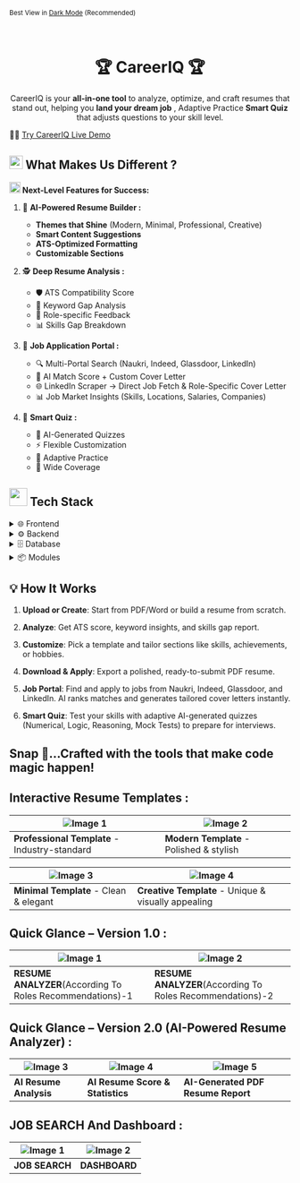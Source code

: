 
<p><small>Best View in <a href="https://github.com/settings/appearance">Dark Mode</a> (Recommended)</small></p><br/>

<div align="center">

#   **🏆 CareerIQ 🏆**  
<!--<img src="https://github.com/user-attachments/assets/8a37c282-efa0-45af-8f37-8e564a62ecd2" width="35">-->
  CareerIQ is your **all-in-one tool** to analyze, optimize, and craft resumes that stand out, helping you **land your dream job** , Adaptive Practice **Smart Quiz** that adjusts questions to your skill level.
</div>

👨‍💻 [Try CareerIQ Live Demo](https://your-demo-link.com)
  
## <img src="https://github.com/user-attachments/assets/a6e4d77f-56d6-4aa8-8278-0f5a18ef5eb9" width="24px"> **What Makes Us Different ?**  

**<img src="https://github.com/user-attachments/assets/76906dbc-343d-4267-ace5-048d428fff42" width="20px"> Next-Level Features for Success:**  
1. 🎨 **AI-Powered Resume Builder :**  
   - **Themes that Shine** (Modern, Minimal, Professional, Creative)  
   - **Smart Content Suggestions**  
   - **ATS-Optimized Formatting**  
   - **Customizable Sections**


2. 🕵️ **Deep Resume Analysis :**  
   - 🛡️ ATS Compatibility Score  
   - 🔑 Keyword Gap Analysis  
   - 🧩 Role-specific Feedback  
   - 📊 Skills Gap Breakdown  

3. 💼 **Job Application Portal :**  
   - 🔍 Multi-Portal Search (Naukri, Indeed, Glassdoor, LinkedIn)  
   - 🤖 AI Match Score + Custom Cover Letter  
   - 🌐 LinkedIn Scraper → Direct Job Fetch & Role-Specific Cover Letter  
   - 📊 Job Market Insights (Skills, Locations, Salaries, Companies)  

4. 🧮 **Smart Quiz :**
   - 🤖 AI-Generated Quizzes
   - ⚡ Flexible Customization
   - 🔄 Adaptive Practice
   - 🎯 Wide Coverage
  


## <img src="https://github.com/user-attachments/assets/0cefad05-58a9-4aa0-a070-f75a0c9b0353" height="32px">  Tech Stack 
<details>
  <summary>🌐 Frontend</summary>

| **🌟 Technology**    | **💼 Role**                                                             |  
|-----------------------|-------------------------------------------------------------------------|  
| [**Streamlit**](https://streamlit.io/)   | Builds interactive and user-friendly web apps for resume analysis.     |  
| [**HTML**](https://developer.mozilla.org/en-US/docs/Learn/HTML)  | Provides the basic structure for web pages.                             |  
| [**CSS**](https://developer.mozilla.org/en-US/docs/Web/CSS)      | Adds styling and layouts to the frontend.                               |  
| [**JavaScript**](https://developer.mozilla.org/en-US/docs/Learn/JavaScript) | Enables interactivity and dynamic behavior for the web pages.          |  

</details>

<details>
  <summary>⚙️ Backend</summary>

| **🌟 Technology**    | **💼 Role**                                                             |  
|-----------------------|-------------------------------------------------------------------------|  
| [**Streamlit**](https://streamlit.io/)   | Handles backend logic and integrates machine learning models.           |  
| [**Python**](https://www.python.org/)    | Provides core programming language for implementing functionalities.    |  

</details>

<details>
  <summary>🗄️ Database</summary>

| **🌟 Technology**    | **💼 Role**                                                             |  
|-----------------------|-------------------------------------------------------------------------|  
| [**SQLite3**](https://www.sqlite.org/index.html) | Stores and retrieves resume data for efficient processing.             |  

</details>

<details>
  <summary>📦 Modules</summary>

| **🌟 Technology**    | **💼 Role**                                                             |  
|-----------------------|-------------------------------------------------------------------------|  
| [**spaCy**](https://spacy.io/)          | Enhances NLP for keyword analysis and ATS compatibility checks.        |  
| [**Python-docx**](https://python-docx.readthedocs.io/en/latest/)    | Enables Word document editing for resume customization.                |  
| [**PyPDF2**](https://pypdf2.readthedocs.io/en/latest/)         | Processes PDF files for extracting and analyzing resumes.              |  
| [**scikit-learn**](https://scikit-learn.org/)   | Drives machine learning models for resume optimization.                |  
| [**Plotly**](https://plotly.com/)         | Creates interactive charts for skills gap and keyword analysis.        |  
| [**NLTK**](https://www.nltk.org/)         | Provides tools for tokenization, stemming, and text preprocessing in NLP. |  
| [**openpyxl**](https://openpyxl.readthedocs.io/en/stable/)      | Facilitates reading, writing, and modifying Excel files for data visualization and export. |  

</details>


## 💡 **How It Works**  

1. **Upload or Create**: Start from PDF/Word or build a resume from scratch.

2. **Analyze**: Get ATS score, keyword insights, and skills gap report.

3. **Customize**: Pick a template and tailor sections like skills, achievements, or hobbies.

4. **Download & Apply**: Export a polished, ready-to-submit PDF resume.

5. **Job Portal**: Find and apply to jobs from Naukri, Indeed, Glassdoor, and LinkedIn. AI ranks matches and generates tailored cover letters instantly.

6. **Smart Quiz**: Test your skills with adaptive AI-generated quizzes (Numerical, Logic, Reasoning, Mock Tests) to prepare for interviews.


## **Snap 🤏…Crafted with the tools that make code magic happen!**

## **Interactive Resume Templates**  :

| ![Image 1](https://github.com/user-attachments/assets/0eaaa84a-809e-4847-a8cb-9f96d9e0cb9b) | ![Image 2](https://github.com/user-attachments/assets/5f603ef7-9c44-4aa8-a7a0-68ce0e82e366) |
|-----------------------------------------------------------------------------------------------|------------------------------------------------------------------------------------------------|
| **Professional Template** - Industry-standard                                                    |**Modern Template** - Polished & stylish                                         |

| ![Image 3](https://github.com/user-attachments/assets/1a6ee12d-9189-40c2-b9ee-f9b021e8a0bf) | ![Image 4](https://github.com/user-attachments/assets/ceb60a81-3694-4db1-bc54-a7814195730e) |
|------------------------------------------------------------------------------------------------|------------------------------------------------------------------------------------------------|
| 	**Minimal Template** - Clean & elegant                                                        |**Creative Template** - Unique & visually appealing                                             |


##  **Quick Glance – Version 1.0** :

| ![Image 1](https://github.com/user-attachments/assets/2af91687-2f5d-4d51-8aba-8f181f8f5d4b) | ![Image 2](https://github.com/user-attachments/assets/3f9ade42-9c9f-4220-965b-eef8c99dc360) |
|-----------------------------------------------------------------------------------------------|------------------------------------------------------------------------------------------------|
| **RESUME ANALYZER**(According To Roles Recommendations)-1                                     |**RESUME ANALYZER**(According To Roles Recommendations)-2                                       |

##  **Quick Glance – Version 2.0 (AI-Powered Resume Analyzer)** :

| ![Image 3](https://github.com/user-attachments/assets/3236cfe1-230a-4847-aa34-43cdc0b7a5d1) | ![Image 4](https://github.com/user-attachments/assets/d82c26d9-4c37-4952-8edc-a4373c35705b) | ![Image 5](https://github.com/user-attachments/assets/b6935cf3-0421-4055-a4e3-e8d1947fe789) |
|------------------------------------------------------------------------------------------------|------------------------------------------------------------------------------------------------|------------------------------------------------------------------------------------------------|
| **AI Resume Analysis** | **AI Resume Score & Statistics** | **AI-Generated PDF Resume Report** |


## JOB SEARCH And Dashboard :

| ![Image 1](https://github.com/user-attachments/assets/36574f35-db9e-4215-ae89-80f42a2209b2) | ![Image 2](https://github.com/user-attachments/assets/939b572a-adcc-446f-81e7-73ac5c1bbcb4) |
|-----------------------------------------------------------------------------------------------|------------------------------------------------------------------------------------------------|
| **JOB SEARCH**                                      |   **DASHBOARD**                                   |




